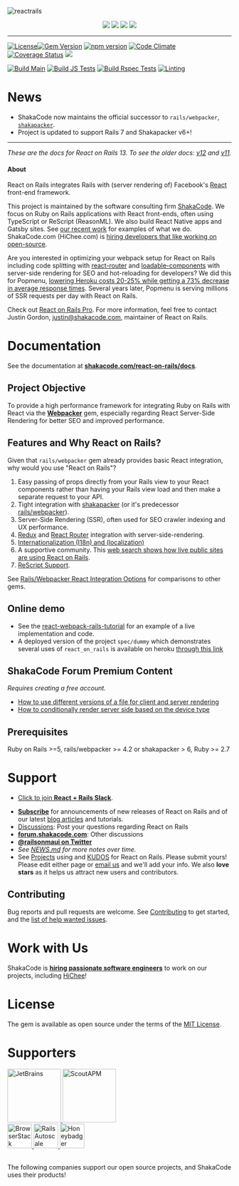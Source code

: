 ![reactrails](https://user-images.githubusercontent.com/10421828/79436261-52159b80-7fd9-11ea-994e-2a98dd43e540.png)

<p align="center">
 <a href="https://shakacode.com/"><img src="https://user-images.githubusercontent.com/10421828/79436256-517d0500-7fd9-11ea-9300-dfbc7c293f26.png"></a>
 <a href="https://forum.shakacode.com/"><img src="https://user-images.githubusercontent.com/10421828/79436266-53df5f00-7fd9-11ea-94b3-b985e1b05bdc.png"></a>
 <a href="https://www.shakacode.com/react-on-rails-pro"><img src="https://user-images.githubusercontent.com/10421828/79436265-53df5f00-7fd9-11ea-8220-fc474f6a856c.png"></a>
 <a href="https://github.com/sponsors/shakacode"><img src="https://user-images.githubusercontent.com/10421828/79466109-cdd90d80-8004-11ea-88e5-25f9a9ddcf44.png"></a>
</p>

---

[![License](https://img.shields.io/badge/license-mit-green.svg)](LICENSE.md)[![Gem Version](https://badge.fury.io/rb/react_on_rails.svg)](https://badge.fury.io/rb/react_on_rails) [![npm version](https://badge.fury.io/js/react-on-rails.svg)](https://badge.fury.io/js/react-on-rails) [![Code Climate](https://codeclimate.com/github/shakacode/react_on_rails/badges/gpa.svg)](https://codeclimate.com/github/shakacode/react_on_rails) [![Coverage Status](https://coveralls.io/repos/shakacode/react_on_rails/badge.svg?branch=master&service=github)](https://coveralls.io/github/shakacode/react_on_rails?branch=master) [![](https://ruby-gem-downloads-badge.herokuapp.com/react_on_rails?type=total)](https://rubygems.org/gems/react_on_rails)

[![Build Main](https://github.com/shakacode/react_on_rails/actions/workflows/main.yml/badge.svg)](https://github.com/shakacode/react_on_rails/actions/workflows/main.yml)
[![Build JS Tests](https://github.com/shakacode/react_on_rails/actions/workflows/package-js-tests.yml/badge.svg)](https://github.com/shakacode/react_on_rails/actions/workflows/package-js-tests.yml)
[![Build Rspec Tests](https://github.com/shakacode/react_on_rails/actions/workflows/rspec-package-specs.yml/badge.svg)](https://github.com/shakacode/react_on_rails/actions/workflows/rspec-package-specs.yml)
[![Linting](https://github.com/shakacode/react_on_rails/actions/workflows/lint-js-and-ruby.yml/badge.svg)](https://github.com/shakacode/react_on_rails/actions/workflows/lint-js-and-ruby.yml)

# News
* ShakaCode now maintains the official successor to `rails/webpacker`, [`shakapacker`](https://github.com/shakacode/shakapacker).
* Project is updated to support Rails 7 and Shakapacker v6+!

-----

*These are the docs for React on Rails 13. To see the older docs: [v12](https://github.com/shakacode/react_on_rails/tree/12.6.0) and [v11](https://github.com/shakacode/react_on_rails/tree/11.3.0).*

#### About
React on Rails integrates Rails with (server rendering of) Facebook's [React](https://github.com/facebook/react) front-end framework.

This project is maintained by the software consulting firm [ShakaCode](https://www.shakacode.com). We focus on Ruby on Rails applications with React front-ends, often using TypeScript or ReScript (ReasonML). We also build React Native apps and Gatsby sites. See [our recent work](https://www.shakacode.com/recent-work) for examples of what we do. ShakaCode.com (HiChee.com) is [hiring developers that like working on open-source](https://www.shakacode.com/career/).

Are you interested in optimizing your webpack setup for React on Rails including code
splitting with [react-router](https://github.com/ReactTraining/react-router#readme) and
 [loadable-components](https://loadable-components.com/) with server-side rendering for SEO and hot-reloading for developers?
We did this for Popmenu, [lowering Heroku costs 20-25% while getting a 73% decrease in average response times](https://www.shakacode.com/recent-work/popmenu/). Several years later, Popmenu is serving millions of SSR requests per day with React on Rails.

Check out [React on Rails Pro](https://www.shakacode.com/react-on-rails-pro/). For more information, feel free to contact Justin Gordon, [justin@shakacode.com](mailto:justin@shakacode.com), maintainer of React on Rails.

# Documentation

See the documentation at **[shakacode.com/react-on-rails/docs](https://www.shakacode.com/react-on-rails/docs/)**.

## Project Objective

To provide a high performance framework for integrating Ruby on Rails with React via the [**Webpacker**](https://github.com/rails/webpacker) gem, especially regarding React Server-Side Rendering for better SEO and improved performance.

## Features and Why React on Rails?

Given that `rails/webpacker` gem already provides basic React integration, why would you use "React on Rails"?

1. Easy passing of props directly from your Rails view to your React components rather than having your Rails view load and then make a separate request to your API.
1. Tight integration with [shakapacker](https://github.com/shakacode/shakapacker) (or it's predecessor [rails/webpacker](https://github.com/rails/webpacker)).
1. Server-Side Rendering (SSR), often used for SEO crawler indexing and UX performance.
1. [Redux](https://github.com/reactjs/redux) and [React Router](https://github.com/ReactTraining/react-router#readme) integration with server-side-rendering.
1. [Internationalization (I18n) and (localization)](https://www.shakacode.com/react-on-rails/docs/guides/i18n)
1. A supportive community. This [web search shows how live public sites are using React on Rails](https://publicwww.com/websites/%22react-on-rails%22++-undeveloped.com+depth%3Aall/).
1. [ReScript Support](https://github.com/shakacode/rescript-react-on-rails-example).

See [Rails/Webpacker React Integration Options](https://www.shakacode.com/react-on-rails/docs/guides/rails-webpacker-react-integration-options) for comparisons to other gems.

## Online demo
* See the [react-webpack-rails-tutorial](https://github.com/shakacode/react-webpack-rails-tutorial) for an example of a live implementation and code.
* A deployed version of the project `spec/dummy` which demonstrates several uses of `react_on_rails` is available on heroku [through this link](https://ror-spec-dummy.herokuapp.com/)

## ShakaCode Forum Premium Content
_Requires creating a free account._

* [How to use different versions of a file for client and server rendering](https://forum.shakacode.com/t/how-to-use-different-versions-of-a-file-for-client-and-server-rendering/1352)
* [How to conditionally render server side based on the device type](https://forum.shakacode.com/t/how-to-conditionally-render-server-side-based-on-the-device-type/1473)

## Prerequisites

Ruby on Rails >=5, rails/webpacker >= 4.2 or shakapacker > 6, Ruby >= 2.7

# Support

* [Click to join **React + Rails Slack**](https://reactrails.slack.com/join/shared_invite/enQtNjY3NTczMjczNzYxLTlmYjdiZmY3MTVlMzU2YWE0OWM0MzNiZDI0MzdkZGFiZTFkYTFkOGVjODBmOWEyYWQ3MzA2NGE1YWJjNmVlMGE).
- [**Subscribe**](https://app.mailerlite.com/webforms/landing/l1d9x5) for announcements of new releases of React on Rails and of our latest [blog articles](https://blog.shakacode.com) and tutorials.
- [Discussions](https://github.com/shakacode/react_on_rails/discussions): Post your questions regarding React on Rails
- **[forum.shakacode.com](https://forum.shakacode.com)**: Other discussions
- **[@railsonmaui on Twitter](https://twitter.com/railsonmaui)**
- *See [NEWS.md](https://github.com/shakacode/react_on_rails/tree/master/NEWS.md) for more notes over time.*
- See [Projects](https://github.com/shakacode/react_on_rails/tree/master/PROJECTS.md) using and [KUDOS](https://github.com/shakacode/react_on_rails/tree/master/KUDOS.md) for React on Rails. Please submit yours! Please edit either page or [email us](mailto:contact@shakacode.com) and we'll add your info. We also **love stars** as it helps us attract new users and contributors.

## Contributing

Bug reports and pull requests are welcome. See [Contributing](https://github.com/shakacode/react_on_rails/tree/master/CONTRIBUTING.md) to get started, and the [list of help wanted issues](https://github.com/shakacode/react_on_rails/labels/contributions%3A%20up%20for%20grabs%21).

# Work with Us
ShakaCode is **[hiring passionate software engineers](http://www.shakacode.com/career)** to work on our projects, including [HiChee](https://hichee.com)!

# License

The gem is available as open source under the terms of the [MIT License](https://github.com/shakacode/react_on_rails/tree/master/LICENSE.md).

# Supporters

<a href="https://www.jetbrains.com">
  <img src="https://user-images.githubusercontent.com/4244251/184837695-2c00e329-7241-4d9b-9373-644c1ce215be.png" alt="JetBrains" height="120px">
</a>
<a href="https://scoutapp.com">
  <picture>
    <source media="(prefers-color-scheme: dark)" srcset="https://user-images.githubusercontent.com/4244251/184837700-a910106b-1b1b-4117-88b8-9b5389425e66.png">
    <source media="(prefers-color-scheme: light)" srcset="https://user-images.githubusercontent.com/4244251/184837704-83960568-1599-485b-b184-5fd8b05d5051.png">
    <img alt="ScoutAPM" src="https://user-images.githubusercontent.com/4244251/184837704-83960568-1599-485b-b184-5fd8b05d5051.png" height="120px">
  </picture>
</a>
<br />
<a href="https://www.browserstack.com">
  <picture>
    <source media="(prefers-color-scheme: dark)" srcset="https://user-images.githubusercontent.com/4244251/184838560-ada89877-abd1-4d11-b144-b52ef69e0bb9.png">
    <source media="(prefers-color-scheme: light)" srcset="https://user-images.githubusercontent.com/4244251/184838569-35f4d4b1-5545-4ee4-a015-41ca7a5dbc7c.png">
    <img alt="BrowserStack" src="https://user-images.githubusercontent.com/4244251/184838569-35f4d4b1-5545-4ee4-a015-41ca7a5dbc7c.png" height="55px">
  </picture>
</a>
<a href="https://railsautoscale.com">
  <img src="https://user-images.githubusercontent.com/4244251/184838579-f8c2fd95-f376-4f0d-a661-50bbdeee892b.png" alt="Rails Autoscale" height="55px">
</a>
<a href="https://www.honeybadger.io">
  <img src="https://user-images.githubusercontent.com/4244251/184838575-e56cac82-5853-448c-a623-67280a91d75f.png" alt="Honeybadger" height="55px">
</a>

<br />
<br />

The following companies support our open source projects, and ShakaCode uses their products!
